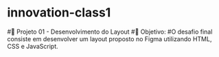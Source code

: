 # innovation-class1

#🚀 Projeto 01 -  Desenvolvimento do Layout 
#📝 Objetivo:
#O desafio final consiste em desenvolver um layout proposto no Figma utilizando HTML, CSS e JavaScript.

